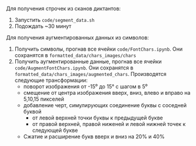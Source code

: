 Для получения строчек из сканов диктантов:
1) Запустить `code/segment_data.sh`
2) Подождать ~30 минут

Для получения аугментированных данных из символов:
1) Получить символы, прогнав все ячейки `code/FontChars.ipynb`. Они сохранятся в `formatted_data/chars_images/chars`
2) Получить аугментированные данные, прогнав все ячейки `code/AugmentFontChars.ipynb`. Они сохранятся в `formatted_data/chars_images/augmented_chars`. Производятся следующие трансформации:
   - поворот изображения от -15⁰ до 15° с шагом в 5⁰
   - смещение от центра изображения вверх, вниз, влево и вправо на 5,10,15 пикселей
   - добавление черт, симулирующих соединение буквы с соседней буквой
     - от левой верхней точки буквы к предыдущей букве
     - от правой верхней, правой ниженей и левой нижней точек к следующей букве
   - Сжатие и расширение букв вверх и вниз на 20% и 40%
